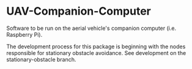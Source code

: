 # UAV-Companion-Computer
Software to be run on the aerial vehicle's companion computer (i.e. Raspberry Pi).  

The development process for this package is beginning with the nodes responsible
for stationary obstacle avoidance. See development on the stationary-obstacle
branch. 
